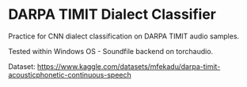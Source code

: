 # DARPA TIMIT Dialect Classifier

Practice for CNN dialect classification on DARPA TIMIT audio samples.

Tested within Windows OS - Soundfile backend on torchaudio.

Dataset: https://www.kaggle.com/datasets/mfekadu/darpa-timit-acousticphonetic-continuous-speech
